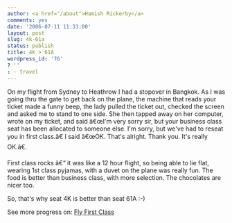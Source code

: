 ```yaml
---
author: <a href="/about">Hamish Rickerby</a>
comments: yes
date: '2006-07-11 11:33:00'
layout: post
slug: 4k-61a
status: publish
title: 4K > 61A
wordpress_id: '76'
? ''
: - travel
---
```


<div>
<div>

On my flight from Sydney to Heathrow I had a stopover in Bangkok.  As I was going thru the gate to get back on the plane, the machine that reads your ticket made a funny beep, the lady pulled the ticket out, checked the screen and asked me to stand to one side.  She then tapped away on her computer, wrote on my ticket, and said â€œI'm very sorry sir, but your business class seat has been allocated to someone else.  I'm sorry, but we've had to reseat you in first class.â€  I said â€œOK.  That's alright.  Thank you.  It's really OK.â€.

First class rocks â€“ it was like a 12 hour flight, so being able to lie flat, wearing 1st class pyjamas, with a duvet on the plane was really fun.  The food is better than business class, with more selection.  The chocolates are nicer too.

So, that's why seat 4K is better than seat 61A :-)

</div>
<div>See more progress on: <a href="http://www.43things.com/people/progress/rickerbh?on=2780531">Fly First Class</a></div>
</div>